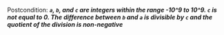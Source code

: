 Postcondition: ***`a`, `b`, and `c` are integers within the range -10^9 to 10^9. `c` is not equal to 0. The difference between `b` and `a` is divisible by `c` and the quotient of the division is non-negative***
